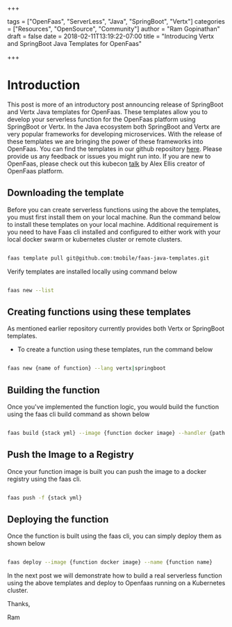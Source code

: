 +++

tags = ["OpenFaas", "ServerLess", "Java", "SpringBoot", "Vertx"]
categories = ["Resources", "OpenSource", "Community"]
author = "Ram Gopinathan"
draft = false
date = 2018-02-11T13:19:22-07:00
title = "Introducing Vertx and SpringBoot Java Templates for OpenFaas"

+++

# Introduction

This post is more of an introductory post announcing release of SpringBoot and Vertx Java templates for OpenFaas. These templates allow you to develop your serverless function for the OpenFaas platform using SpringBoot or Vertx. In the Java ecosystem both SpringBoot and Vertx are very popular frameworks for developing microservices. With the release of these templates we are bringing the power of these frameworks into OpenFaas. You can find the templates in our github repository [here](https://github.com/tmobile/faas-java-templates). Please provide us any feedback or issues you might run into. If you are new to OpenFaas, please check out this kubecon [talk](https://www.youtube.com/watch?v=XgsxqHQvMnM) by Alex Ellis creator of OpenFaas platform.

## Downloading the template

Before you can create serverless functions using the above the templates, you must first install them on your local machine. Run the command below to install these templates on your local machine.
Additional requirement is you need to have Faas cli installed and configured to either work with your local docker swarm or kubernetes cluster or remote clusters.

```sh

faas template pull git@github.com:tmobile/faas-java-templates.git

```

Verify templates are installed locally using command below

```sh

faas new --list

```

## Creating functions using these templates

As mentioned earlier repository currently provides both Vertx or SpringBoot templates. 

* To create a function using these templates, run the command below

```sh

faas new {name of function} --lang vertx|springboot

```

## Building the function

Once you've implemented the function logic, you would build the function using the faas cli build command as shown below

```sh

faas build {stack yml} --image {function docker image} --handler {path to your function handler} --lang vertx|springboot --name {function name}

```

## Push the Image to a Registry

Once your function image is built you can push the image to a docker registry using the faas cli.

```sh

faas push -f {stack yml}

```

## Deploying the function

Once the function is built using the faas cli, you can simply deploy them as shown below

```sh

faas deploy --image {function docker image} --name {function name}

```

In the next post we will demonstrate how to build a real serverless function using the above templates and deploy to Openfaas running on a Kubernetes cluster.

Thanks,

Ram
